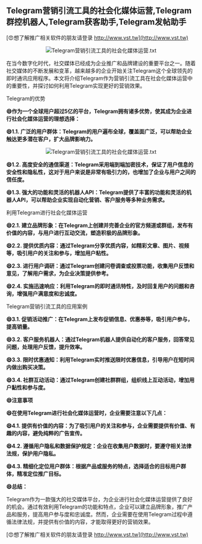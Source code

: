 ## **Telegram营销引流工具的社会化媒体运营,Telegram群控机器人,Telegram获客助手,Telegram发帖助手**

[😍想了解推广相关软件的朋友请登录 http://www.vst.tw](http://www.vst.tw)

 <center><img src="https://vst.tw/MP4/tuiguang/png/0.png" alt="Telegram营销引流工具的社会化媒体运营.txt"></center>

在当今数字化时代，社交媒体已经成为企业推广和品牌建设的重要平台之一。随着社交媒体的不断发展和变革，越来越多的企业开始关注Telegram这个全球领先的即时通讯应用程序。本文将介绍Telegram作为营销引流工具在社会化媒体运营中的重要性，并探讨如何利用Telegram实现更好的营销效果。

Telegram的优势

**😄作为一个全球用户超过5亿的平台，Telegram拥有诸多优势，使其成为企业进行社会化媒体运营的理想选择：**

**😄1.1. 广泛的用户群体：Telegram的用户遍布全球，覆盖面广泛，可以帮助企业触达更多潜在客户，扩大品牌影响力。**

 <center><img src="https://vst.tw/MP4/tuiguang/png/1.png" alt="Telegram营销引流工具的社会化媒体运营.txt"></center>

**😄1.2. 高度安全的通信渠道：Telegram采用端到端加密技术，保证了用户信息的安全性和隐私性，这对于用户来说是非常有吸引力的，也增加了企业与用户之间的信任度。**

**😄1.3. 强大的功能和灵活的机器人API：Telegram提供了丰富的功能和灵活的机器人API，可以帮助企业实现自动化营销、客户服务等多种业务需求。**

利用Telegram进行社会化媒体运营

**😄2.1. 建立品牌形象：在Telegram上创建并完善企业的官方频道或群组，发布有价值的内容，与用户进行互动交流，塑造积极的品牌形象。**

**😄2.2. 提供优质内容：通过Telegram分享优质内容，如精彩文章、图片、视频等，吸引用户的关注和参与，增加用户粘性。**

**😄2.3. 进行用户调研：通过Telegram创建问卷调查或投票功能，收集用户反馈和意见，了解用户需求，为企业决策提供参考。**

**😄2.4. 实施迅速响应：利用Telegram的即时通讯特性，及时回复用户的问题和咨询，增强用户满意度和忠诚度。**

Telegram营销引流工具的应用案例

**😄3.1. 促销活动推广：在Telegram上发布促销信息、优惠券等，吸引用户参与，提高销量。**

**😄3.2. 客户服务机器人：通过Telegram机器人提供自动化的客户服务，回答常见问题，处理用户反馈，提升效率。**

**😄3.3. 限时优惠通知：利用Telegram实时推送限时优惠信息，引导用户在短时间内做出购买决策。**

**😄3.4. 社群互动活动：通过Telegram创建社群群组，组织线上互动活动，增加用户黏性和参与度。**

**😄注意事项**

**😄在使用Telegram进行社会化媒体运营时，企业需要注意以下几点：**

**😄4.1. 提供有价值的内容：为了吸引用户的关注和参与，企业需要提供有价值、有趣的内容，避免纯粹的广告宣传。**

**😄4.2. 遵循用户隐私和数据保护规定：企业在收集用户数据时，要遵守相关法律法规，保护用户隐私。**

**😄4.3. 精细化定位用户群体：根据产品或服务的特点，选择适合的目标用户群体，精准定位推广目标。**

**😄总结：**

Telegram作为一款强大的社交媒体平台，为企业进行社会化媒体运营提供了良好的机会。通过有效利用Telegram的功能和特点，企业可以建立品牌形象，推广产品和服务，提高用户参与度和忠诚度。然而，企业需要在使用Telegram过程中遵循法律法规，并提供有价值的内容，才能取得更好的营销效果。

[😍想了解推广相关软件的朋友请登录 http://www.vst.tw](http://www.vst.tw)



